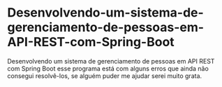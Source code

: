 # Desenvolvendo-um-sistema-de-gerenciamento-de-pessoas-em-API-REST-com-Spring-Boot
Desenvolvendo um sistema de gerenciamento de pessoas em API REST com Spring Boot 
esse programa está com alguns erros que ainda não consegui resolvê-los, se alguém puder me ajudar serei muito grata.
